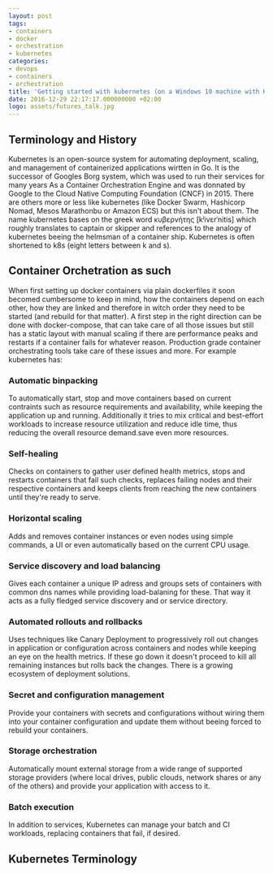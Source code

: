 ```yaml
---
layout: post
tags:
- containers
- docker
- orchestration
- kubernetes
categories:
- devops
- containers
- orchestration
title: 'Getting started with kubernetes (on a Windows 10 machine with Hyper-V)' 
date: 2016-12-29 22:17:17.000000000 +02:00
logo: assets/futures_talk.jpg
---
```


## Terminology and History

Kubernetes is an open-source system for automating deployment, scaling, and management of containerized applications wirtten in Go. It is the successor of Googles Borg system, which was used to run their services for many years As a Container Orchestration Engine and was donnated by Google to the Cloud Native Computing Foundation (CNCF) in 2015. There are others more or less like kubernetes (like Docker Swarm, Hashicorp Nomad, Mesos Marathonbu or Amazon ECS) but this isn't about them. The name kubernetes bases on the greek word κυβερνήτης [kʲivɛrˈnitis] which roughly translates to captain or skipper and references to the analogy of kubernetes beeing the helmsman of a container ship. Kubernetes is often shortened to k8s (eight letters between k and s). 

## Container Orchetration as such

When first setting up docker containers via plain dockerfiles it soon becomed cumbersome to keep in mind, how the containers depend on each other, how they are linked and therefore in witch order they need to be started (and rebuild for that matter). A first step in the right direction can be done with docker-compose, that can take care of all those issues but still has a static layout with manual scaling if there are performance peaks and restarts if a container fails for whatever reason. Production grade container orchestrating tools take care of these issues and more. For example kubernetes has:

### Automatic binpacking

To automatically start, stop and move containers based on current contraints such as resource requirements and availability, while keeping the application up and running. Additionally it tries to mix critical and best-effort workloads to increase resource utilization and reduce idle time, thus reducing the overall resource demand.save even more resources.

### Self-healing

Checks on containers to gather user defined health metrics, stops and restarts containers that fail such checks, replaces failing nodes and their respective containers and keeps clients from reaching the new containers until they're ready to serve.

### Horizontal scaling

Adds and removes container instances or even nodes using simple commands, a UI or even automatically based on the current CPU usage.

### Service discovery and load balancing

Gives each container a unique IP adress and groups sets of containers with common dns names while providing load-balaning for these. That way it acts as a fully fledged service discovery and or service directory.

### Automated rollouts and rollbacks

Uses techniques like Canary Deployment to progressively roll out changes in application or configuration across containers and nodes while keeping an eye on the health metrics. If these go down it doesn't proceed to kill all remaining instances but rolls back the changes. There is a growing ecosystem of deployment solutions.

### Secret and configuration management

Provide your containers with secrets and configurations without wiring them into your container configuration and update them without beeing forced to rebuild your containers.

### Storage orchestration

Automatically mount external storage from a wide range of supported storage providers (where local drives, public clouds, network shares or any of the others) and provide your application with access to it.

### Batch execution

In addition to services, Kubernetes can manage your batch and CI workloads, replacing containers that fail, if desired.

## Kubernetes Terminology
